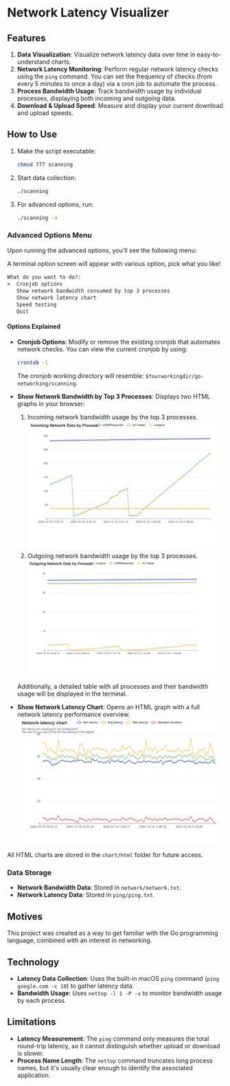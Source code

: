 # Network Latency Visualizer

## Features

1. **Data Visualization**: Visualize network latency data over time in easy-to-understand charts.
2. **Network Latency Monitoring**: Perform regular network latency checks using the `ping` command. You can set the frequency of checks (from every 5 minutes to once a day) via a cron job to automate the process.
3. **Process Bandwidth Usage**: Track bandwidth usage by individual processes, displaying both incoming and outgoing data.
4. **Download & Upload Speed**: Measure and display your current download and upload speeds.

## How to Use

1. Make the script executable:

   ```bash
   chmod 777 scanning
   ```

2. Start data collection:

   ```bash
   ./scanning
   ```

3. For advanced options, run:
   ```bash
   ./scanning -a
   ```

### Advanced Options Menu

Upon running the advanced options, you'll see the following menu:

A terminal option screen will appear with various option, pick what you like!

```
What do you want to do?:
>  Cronjob options
   Show network bandwidth consumed by top 3 processes
   Show network latency chart
   Speed testing
   Quit
```

#### Options Explained

- **Cronjob Options**: Modify or remove the existing cronjob that automates network checks. You can view the current cronjob by using:
  ```bash
  crontab -l
  ```
  The cronjob working directory will resemble: `$Yourworkingdir/go-networking/scanning`.
- **Show Network Bandwidth by Top 3 Processes**: Displays two HTML graphs in your browser:

  1. Incoming network bandwidth usage by the top 3 processes.
     ![incoming network data chart](./img/incoming-network-data.png)
  2. Outgoing network bandwidth usage by the top 3 processes.
     ![outgoing network data chart](./img/outgoing-network-data.png)

  Additionally, a detailed table with all processes and their bandwidth usage will be displayed in the terminal.

- **Show Network Latency Chart**: Opens an HTML graph with a full network latency performance overview.
  ![network latency chart](./img/network-latency-chart.png)

All HTML charts are stored in the `chart/html` folder for future access.

### Data Storage

- **Network Bandwidth Data**: Stored in `network/network.txt`.
- **Network Latency Data**: Stored in `ping/ping.txt`.

## Motives

This project was created as a way to get familiar with the Go programming language, combined with an interest in networking.

## Technology

- **Latency Data Collection**: Uses the built-in macOS `ping` command (`ping google.com -c 10`) to gather latency data.
- **Bandwidth Usage**: Uses `nettop -l 1 -P -x` to monitor bandwidth usage by each process.

## Limitations

- **Latency Measurement**: The `ping` command only measures the total round-trip latency, so it cannot distinguish whether upload or download is slower.
- **Process Name Length**: The `nettop` command truncates long process names, but it's usually clear enough to identify the associated application.
